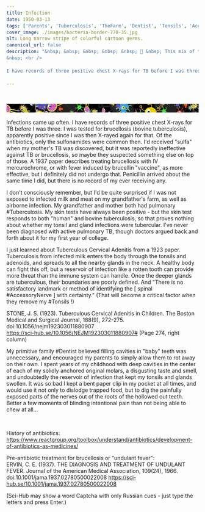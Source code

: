 ```yaml
---
title: Infection
date: 1950-03-13
tags: ['Parents', 'Tuberculosis', 'TheFarm', 'Dentist', 'Tonsils', 'AccessoryNerve']
cover_image: ./images/bacteria-border-770-35.jpg
alt: Long narrow stripe of colorful cartoon germs.
canonical_url: false
description: "&nbsp; &nbsp; &nbsp; &nbsp; &nbsp; 🧩 &nbsp; This mix of topics probably seems chaotic, but they are all clues...  <br />
&nbsp; <br />

I have records of three positive chest X-rays for TB before I was three. I was tested for brucellosis (bovine tuberculosis), apparently positive since I was then X-rayed again for that."

---
```

&nbsp; <br />

<img src="bacteria-border-770-35.jpg" alt="Long narrow stripe of colorful cartoon germs.">

Infections came up often. I have records of three positive chest X-rays for TB before I was three. I was tested for brucellosis (bovine tuberculosis), apparently positive since I was then X-rayed again for that. Of the antibiotics, only the sulfonamides were common then. I'd received "sulfa" when my mother's TB was discovered, but it was reportedly ineffective against TB or brucellosis, so maybe they suspected something else on top of those. A 1937 paper describes treating brucellosis with IV mercurochrome, or with fever induced by brucellin "vaccine", as more effective, but I definitely did not undergo that. Penicillin arrived about the same time I did, but there is no record of my ever receiving any. 

I don't consciously remember, but I'd be quite surprised if I was not exposed to infected milk and meat on my grandfather's farm, as well as airborne infection. My grandfather and mother both had pulmonary #Tuberculosis. My skin tests have always been positive - but the skin test responds to both "human" and bovine tuberculosis, so that proves nothing about whether my tonsil and gland infections were tubercular. I've never been diagnosed with active pulmonary TB, though doctors argued back and forth about it for my first year of college. 

I just learned about Tuberculous Cervical Adenitis from a 1923 paper. Tuberculosis from infected milk enters the body through the tonsils and adenoids, and spreads to all the nearby glands in the neck. A healthy body can fight this off, but a reservoir of infection like a rotten tooth can provide more threat than the immune system can handle. Once the deeper glands are tuberculous, their boundaries are poorly defined. And "There is no satisfactory landmark or method of identifying the [ spinal #AccessoryNerve ] with certainty." (That will become a critical factor when they remove my #Tonsils !)
&nbsp; <br />

STONE, J. S. (1923). Tuberculous Cervical Adenitis in Children. The Boston Medical and Surgical Journal, 188(9), 272-275. doi:10.1056/nejm192303011880907 <br>
<https://sci-hub.se/10.1056/NEJM192303011880907#>  (Page 274, right column)
<br>

My primitive family #Dentist believed filling cavities in "baby" teeth was unnecessary, and encouraged my parents to simply allow them to rot away on their own. I spent years of my childhood with deep cavities in the center of each of my solidly anchored original molars, a disgusting taste and smell, and undoubtedly the reservoir of infection that kept my tonsils and glands swollen. It was so bad I kept a bent paper clip in my pocket at all times, and would use it not only to dislodge trapped food, but to dig the painfully exposed parts of the nerves out of the roots of the hollowed out teeth. Better a few moments of blinding intentional pain than not being able to chew at all...  

&nbsp; <br />

History of antibiotics:
<https://www.reactgroup.org/toolbox/understand/antibiotics/development-of-antibiotics-as-medicines/>

Pre-antibiotic treatment for brucellosis or "undulant fever": <br>
ERVIN, C. E. (1937). THE DIAGNOSIS AND TREATMENT OF UNDULANT FEVER. Journal of the American Medical Association, 109(24), 1966. doi:10.1001/jama.1937.02780500022008 
<https://sci-hub.se/10.1001/jama.1937.02780500022008>

(Sci-Hub may show a word Captcha with only Russian cues - just type the letters and press Enter.)

